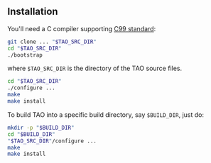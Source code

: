 ## Installation

You'll need a C compiler supporting [C99
standard](https://en.wikipedia.org/wiki/C99):

```sh
git clone ... "$TAO_SRC_DIR"
cd "$TAO_SRC_DIR"
./bootstrap
```

where `$TAO_SRC_DIR` is the directory of the TAO source files.


```sh
cd "$TAO_SRC_DIR"
./configure ...
make
make install
```

To build TAO into a specific build directory, say `$BUILD_DIR`, just do:

```sh
mkdir -p "$BUILD_DIR"
cd "$BUILD_DIR"
"$TAO_SRC_DIR"/configure ...
make
make install
```

